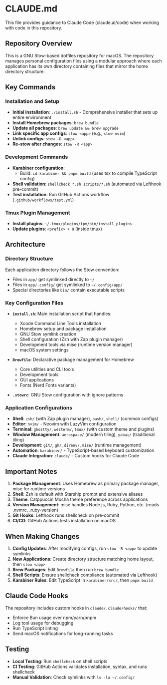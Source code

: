 # CLAUDE.md

This file provides guidance to Claude Code (claude.ai/code) when working with code in this repository.

## Repository Overview

This is a GNU Stow-based dotfiles repository for macOS. The repository manages personal configuration files using a modular approach where each application has its own directory containing files that mirror the home directory structure.

## Key Commands

### Installation and Setup

- **Initial installation**: `./install.sh` - Comprehensive installer that sets up entire environment
- **Install Homebrew packages**: `brew bundle`
- **Update all packages**: `brew update && brew upgrade`
- **Link specific app configs**: `stow <app>` (e.g., `stow nvim`)
- **Unlink configs**: `stow -D <app>`
- **Re-stow after changes**: `stow -R <app>`

### Development Commands

- **Karabiner configuration**: 
  - Build: `cd karabiner && pnpm build` (uses tsx to compile TypeScript config)
- **Shell validation**: `shellcheck *.sh scripts/*.sh` (automated via Lefthook pre-commit)
- **Test installation**: Run GitHub Actions workflow (`.github/workflows/test.yml`)

### Tmux Plugin Management

- **Install plugins**: `~/.tmux/plugins/tpm/bin/install_plugins`
- **Update plugins**: `<prefix> + U` (inside tmux)

## Architecture

### Directory Structure

Each application directory follows the Stow convention:
- Files in `app/` get symlinked directly to `~/`
- Files in `app/.config/` get symlinked to `~/.config/app/`
- Special directories like `bin/` contain executable scripts

### Key Configuration Files

- **`install.sh`**: Main installation script that handles:
  - Xcode Command Line Tools installation
  - Homebrew setup and package installation
  - GNU Stow symlink creation
  - Shell configuration (Zsh with Zap plugin manager)
  - Development tools via mise (runtime version manager)
  - macOS system settings
  
- **`Brewfile`**: Declarative package management for Homebrew
  - Core utilities and CLI tools
  - Development tools
  - GUI applications
  - Fonts (Nerd Fonts variants)

- **`.stowrc`**: GNU Stow configuration with ignore patterns

### Application Configurations

- **Shell**: `zsh/` (with Zap plugin manager), `bash/`, `shell/` (common configs)
- **Editor**: `nvim/` - Neovim with LazyVim configuration
- **Terminal**: `ghostty/`, `wezterm/`, `tmux/` (with custom theme and plugins)
- **Window Management**: `aerospace/` (modern tiling), `yabai/` (traditional tiling)
- **Development**: `git/`, `gh/`, `direnv/`, `mise/` (runtime management)
- **Automation**: `karabiner/` - TypeScript-based keyboard customization
- **Claude Integration**: `claude/` - Custom hooks for Claude Code

## Important Notes

1. **Package Management**: Uses Homebrew as primary package manager, mise for runtime versions
2. **Shell**: Zsh is default with Starship prompt and extensive aliases
3. **Theme**: Catppuccin Mocha theme preference across applications
4. **Version Management**: mise handles Node.js, Ruby, Python, etc. (reads .nvmrc, .ruby-version)
5. **Git Hooks**: Lefthook runs shellcheck on pre-commit
6. **CI/CD**: GitHub Actions tests installation on macOS

## When Making Changes

1. **Config Updates**: After modifying configs, run `stow -R <app>` to update symlinks
2. **New Applications**: Create directory structure matching home layout, then `stow <app>`
3. **Brew Packages**: Edit `Brewfile` then run `brew bundle`
4. **Shell Scripts**: Ensure shellcheck compliance (automated via Lefthook)
5. **Karabiner Rules**: Edit TypeScript in `karabiner/src/`, then `pnpm build`

## Claude Code Hooks

The repository includes custom hooks in `claude/.claude/hooks/` that:
- Enforce Bun usage over npm/yarn/pnpm
- Log tool usage for debugging
- Run TypeScript linting
- Send macOS notifications for long-running tasks

## Testing

- **Local Testing**: Run `shellcheck` on shell scripts
- **CI Testing**: GitHub Actions validates installation, syntax, and runs shellcheck
- **Manual Validation**: Check symlinks with `ls -la ~/.config/`